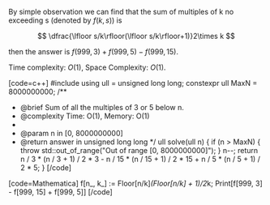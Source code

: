 By simple observation we can find that the sum of multiples of k no exceeding s (denoted by $f(k,s)$) is

$$
\dfrac{\lfloor s/k\rfloor(\lfloor s/k\rfloor+1)}2\times k
$$

then the answer is $f(999,3)+f(999,5)-f(999,15)$.

Time complexity: $O(1)$, Space Complexity: $O(1)$.

[code=c++]
#include <stdexcept>
using ull = unsigned long long;
constexpr ull MaxN = 8000000000;
/**
 * @brief Sum of all the multiples of 3 or 5 below n.
 * @complexity Time: O(1), Memory: O(1)
 * 
 * @param n in [0, 8000000000]
 * @return answer in unsigned long long
 */
ull solve(ull n) {
  if (n > MaxN) {
    throw std::out_of_range("Out of range [0, 8000000000]");
  }
  n--;
  return n / 3 * (n / 3 + 1) / 2 * 3 -
    n / 15 * (n / 15 + 1) / 2 * 15 +
    n / 5 * (n / 5 + 1) / 2 * 5;
}
[/code]

[code=Mathematica]
f[n_, k_] := Floor[n/k]*(Floor[n/k] + 1)/2*k;
Print[f[999, 3] - f[999, 15] + f[999, 5]]
[/code]